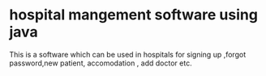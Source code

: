 # hospital mangement software using java
This is a software which can be used in hospitals for signing up ,forgot password,new patient, accomodation , add doctor etc.
